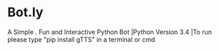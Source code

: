 # Bot.ly
A Simple . Fun and Interactive Python Bot
  |Python Version 3.4
  |To run please type "pip install gTTS" in a terminal or cmd
